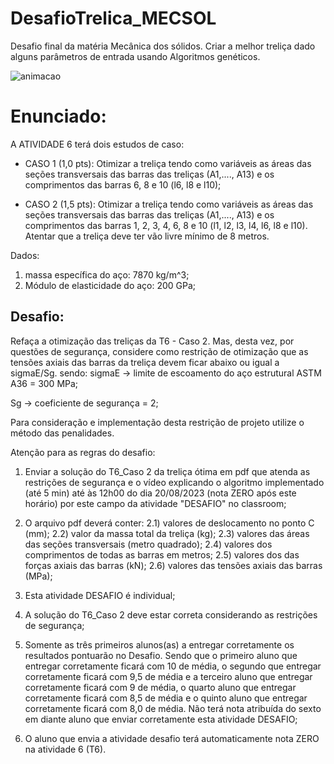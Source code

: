 # DesafioTrelica_MECSOL
Desafio final da matéria Mecânica dos sólidos. Criar a melhor treliça dado alguns parâmetros de entrada usando Algoritmos genéticos.

![animacao](https://github.com/Gugarauj07/DesafioTrelica_MECSOL/assets/92393578/c634a848-7bac-444f-94ee-8f2e45df0146)

# Enunciado:
A ATIVIDADE 6 terá dois estudos de caso:
   - CASO 1 (1,0 pts): 
Otimizar a treliça tendo como variáveis as áreas das seções transversais das barras das treliças (A1,...., A13) e os comprimentos das barras 6, 8 e 10 (l6, l8 e l10);

   - CASO 2 (1,5 pts):  Otimizar a treliça tendo como variáveis as áreas das seções transversais das barras das treliças (A1,...., A13) e os comprimentos das barras 1, 2, 3, 4, 6, 8 e 10 (l1, l2, l3, l4, l6, l8 e l10). Atentar que a treliça deve ter vão livre mínimo de 8 metros.

Dados:
1) massa específica do aço: 7870 kg/m^3;
2) Módulo de elasticidade do aço: 200 GPa;

## Desafio: 
Refaça a otimização das treliças da T6 - Caso 2. Mas, desta vez, por questões de segurança, considere como restrição de otimização que as tensões axiais das barras da treliça devem ficar abaixo ou igual a sigmaE/Sg.
sendo:
sigmaE -> limite de escoamento do aço estrutural ASTM A36 = 300 MPa;

Sg -> coeficiente de segurança = 2;

Para consideração e implementação desta restrição de projeto utilize o método das penalidades.

Atenção para as regras do desafio:

1) Enviar a solução do T6_Caso 2 da treliça ótima em pdf que atenda as restrições de segurança e o vídeo explicando o algoritmo implementado (até 5 min) até às 12h00 do dia 20/08/2023 (nota ZERO após este horário) por este campo da atividade "DESAFIO" no classroom;

2) O arquivo pdf deverá conter:
   2.1) valores de deslocamento no ponto C (mm); 
   2.2) valor da massa total da treliça (kg); 
   2.3) valores das áreas das seções transversais (metro quadrado); 
   2.4) valores dos comprimentos de todas as barras em metros; 
   2.5) valores dos das forças axiais das barras (kN); 
   2.6) valores das tensões axiais das barras (MPa);
3) Esta atividade DESAFIO é individual;
2) A solução do T6_Caso 2 deve estar correta considerando as restrições de segurança;
3) Somente as três primeiros alunos(as) a entregar corretamente os resultados pontuarão no Desafio. Sendo que o primeiro aluno que entregar corretamente ficará com 10 de média, o segundo que entregar corretamente ficará com 9,5 de média e a terceiro aluno que entregar corretamente ficará com 9 de média, o quarto aluno que entregar corretamente ficará com 8,5 de média e o quinto aluno que entregar corretamente ficará com 8,0 de média. Não terá nota atribuída do sexto em diante aluno que enviar corretamente esta atividade DESAFIO;
4) O aluno que envia a atividade desafio terá automaticamente nota ZERO na atividade 6 (T6).
